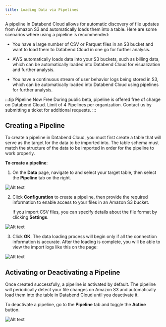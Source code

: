 ```yaml
---
title: Loading Data via Pipelines
---
```


A pipeline in Databend Cloud allows for automatic discovery of file updates from Amazon S3 and automatically loads them into a table. Here are some scenarios where using a pipeline is recommended:

- You have a large number of CSV or Parquet files in an S3 bucket and want to load them to Databend Cloud in one go for further analysis.

- AWS automatically loads data into your S3 buckets, such as billing data, which can be automatically loaded into Databend Cloud for visualization and further analysis.

- You have a continuous stream of user behavior logs being stored in S3, which can be automatically loaded into Databend Cloud using pipelines for further analysis.

:::tip Pipeline Now Free
During public beta, pipeline is offered free of charge on Databend Cloud. Limit of 4 Pipelines per organization. Contact us by submitting a ticket for additional requests.
:::

## Creating a Pipeline

To create a pipeline in Databend Cloud, you must first create a table that will serve as the target for the data to be imported into. The table schema must match the structure of the data to be imported in order for the pipeline to work properly.

**To create a pipeline**:

1. On the **Data** page, navigate to and select your target table, then select the **Pipeline** tab on the right.

![Alt text](@site/static/img/documents/loading-data/pipeline-1.png)

2. Click **Configuration** to create a pipeline, then provide the required information to enable access to your files in an Amazon S3 bucket.

    If you import CSV files, you can specify details about the file format by clicking **Settings**.

![Alt text](@site/static/img/documents/loading-data/pipeline-2.png)

3. Click **OK**. The data loading process will begin only if all the connection information is accurate.  After the loading is complete, you will be able to view the import logs like this on the page:

![Alt text](@site/static/img/documents/loading-data/pipeline-3.png)

## Activating or Deactivating a Pipeline

Once created successfully, a pipeline is activated by default. The pipeline will periodically detect your file changes on Amazon S3 and automatically load them into the table in Databend Cloud until you deactivate it. 

To deactivate a pipeline, go to the **Pipeline** tab and toggle the **Active** button. 

![Alt text](@site/static/img/documents/loading-data/pipeline-4.png)

